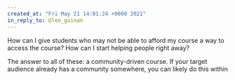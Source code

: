 ```yaml
---
created_at: "Fri May 21 14:01:24 +0000 2021"
in_reply_to: @leo_guinan
---
```


How can I give students who may not be able to afford my course a way to access the course?
How can I start helping people right away?

The answer to all of these: a community-driven course. 
If your target audience already has a community somewhere, you can likely do this within